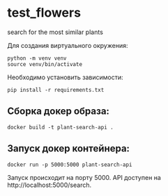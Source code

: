 # test_flowers
search for the most similar plants


Для создания виртуального окружения:
```
python -m venv venv
source venv/bin/activate
```
Необходимо установить зависимости:
```
pip install -r requirements.txt
```

## Сборка докер образа:
```
docker build -t plant-search-api .
```

## Запуск докер контейнера:
```
docker run -p 5000:5000 plant-search-api
```

Запуск происходит на порту 5000. API доступен на http://localhost:5000/search.

